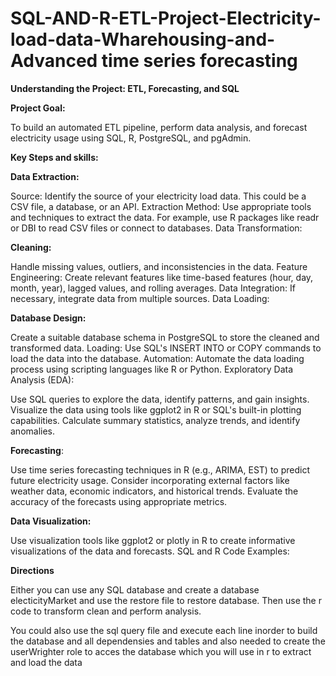 # SQL-AND-R-ETL-Project-Electricity-load-data-Wharehousing-and-Advanced time series forecasting 

**Understanding the Project: ETL, Forecasting, and SQL**

**Project Goal:**

To build an automated ETL pipeline, perform data analysis, and forecast electricity usage using SQL, R, PostgreSQL, and pgAdmin.

**Key Steps and skills:**

**Data Extraction:**

Source: Identify the source of your electricity load data. This could be a CSV file, a database, or an API.
Extraction Method: Use appropriate tools and techniques to extract the data. For example, use R packages like readr or DBI to read CSV files or connect to databases.
Data Transformation:

**Cleaning:**

Handle missing values, outliers, and inconsistencies in the data.
Feature Engineering: Create relevant features like time-based features (hour, day, month, year), lagged values, and rolling averages.
Data Integration: If necessary, integrate data from multiple sources.
Data Loading:

**Database Design:** 

Create a suitable database schema in PostgreSQL to store the cleaned and transformed data.
Loading: Use SQL's INSERT INTO or COPY commands to load the data into the database.
Automation: Automate the data loading process using scripting languages like R or Python.
Exploratory Data Analysis (EDA):

Use SQL queries to explore the data, identify patterns, and gain insights.
Visualize the data using tools like ggplot2 in R or SQL's built-in plotting capabilities.
Calculate summary statistics, analyze trends, and identify anomalies.

**Forecasting**:

Use time series forecasting techniques in R (e.g., ARIMA, EST) to predict future electricity usage.
Consider incorporating external factors like weather data, economic indicators, and historical trends.
Evaluate the accuracy of the forecasts using appropriate metrics.

**Data Visualization:**

Use visualization tools like ggplot2 or plotly in R to create informative visualizations of the data and forecasts.
SQL and R Code Examples:

**Directions**

Either you can use any SQL database and create a database electicityMarket and use the restore file to restore database. Then use the r code to transform clean and perform analysis.

You could also use the sql query file and execute each line inorder to build the database and all dependensies and tables and also needed to create the userWrighter role to acces the database which you will use in r to extract and load the data 
